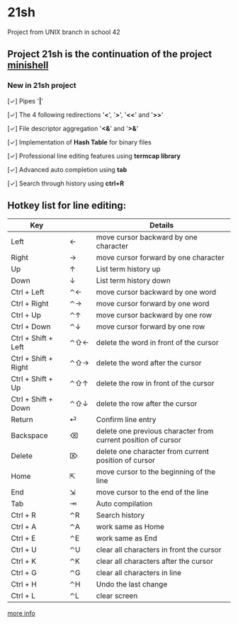 # 21sh
Project from UNIX branch in school 42

## Project 21sh is the continuation of the project [minishell](https://github.com/prippa/minishell)
### New in 21sh project

[✓] Pipes '**|**'

[✓] The 4 following redirections '**<**', '**>**', '**<<**' and '**>>**'

[✓] File descriptor aggregation '**<&**' and '**>&**'

[✓] Implementation of **Hash Table** for binary files

[✓] Professional line editing features using **termcap library**

[✓] Advanced auto completion using **tab**

[✓] Search through history using **ctrl+R**

## Hotkey list for line editing:

| Key |  | Details |
| --- | --- | --- |
| Left | ← | move cursor backward by one character |
| Right | → | move cursor forward by one character |
| Up | ↑ | List term history up |
| Down | ↓ | List term history down |
| Ctrl + Left | ⌃← | move cursor backward by one word |
| Ctrl + Right | ⌃→ | move cursor forward by one word |
| Ctrl + Up | ⌃↑ | move cursor backward by one row |
| Ctrl + Down | ⌃↓ | move cursor forward by one row |
| Ctrl + Shift + Left | ⌃⇧← | delete the word in front of the cursor |
| Ctrl + Shift + Right | ⌃⇧→ | delete the word after the cursor |
| Ctrl + Shift + Up | ⌃⇧↑ | delete the row in front of the cursor |
| Ctrl + Shift + Down | ⌃⇧↓ | delete the row after the cursor |
| Return | ⏎ | Confirm line entry |
| Backspace | ⌫ | delete one previous character from current position of cursor |
| Delete | ⌦ | delete one character from current position of cursor |
| Home | ⇱  | move cursor to the beginning of the line |
| End | ⇲  | move cursor to the end of the line |
| Tab | ⇥ | Auto compilation |
| Ctrl + R | ⌃R | Search history |
| Ctrl + A | ⌃A | work same as Home |
| Ctrl + E | ⌃E | work same as End |
| Ctrl + U | ⌃U | clear all characters in front the cursor |
| Ctrl + K | ⌃K | clear all characters after the cursor |
| Ctrl + G | ⌃G | clear all characters in line |
| Ctrl + H | ⌃H | Undo the last change |
| Ctrl + L | ⌃L | clear screen |

[more info](https://github.com/prippa/21sh/blob/master/21sh.en.pdf)
